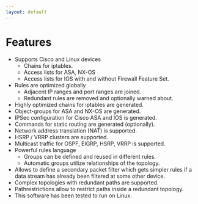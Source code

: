 ```yaml
---
layout: default
---
```


# Features

- Supports Cisco and Linux devices
  - Chains for iptables.
  - Access lists for ASA, NX-OS
  - Access lists for IOS with and without Firewall Feature Set.
- Rules are optimized globally
  - Adjacent IP ranges and port ranges are joined.
  - Redundant rules are removed and optionally warned about.
- Highly optimized chains for iptables are generated.
- Object-groups for ASA and NX-OS are generated.
- IPSec configuration for Cisco ASA and IOS is generated.
- Commands for static routing are generated (optionally).
- Network address translation (NAT) is supported.
- HSRP / VRRP clusters are supported.
- Multicast traffic for OSPF, EIGRP, HSRP, VRRP is supported.
- Powerful rules language
   - Groups can be defined and reused in different rules.
   - Automatic groups utilize relationships of the topology.
- Allows to define a secondary packet filter which gets simpler rules
  if a data stream has already been filtered at some other device.
- Complex topologies with redundant paths are supported.
- Pathrestrictions allow to restrict paths inside a redundant topology.
- This software has been tested to run on Linux.